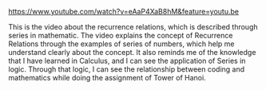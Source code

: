 https://www.youtube.com/watch?v=eAaP4XaB8hM&feature=youtu.be

This is the video about the recurrence relations, which is described through series in mathematic. 
The video explains the concept of Recurrence Relations through the examples of series of numbers, 
  which help me understand clearly about the concept.
It also reminds me of the knowledge that I have learned in Calculus, and I can see the application of Series in logic.
Through that logic, I can see the relationship between coding and mathematics while doing the assignment of Tower of Hanoi.
